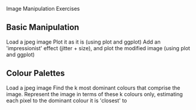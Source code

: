 Image Manipulation Exercises


Basic Manipulation
------------------
Load a jpeg image
Plot it as it is (using plot and ggplot)
Add an 'impressionist' effect (jitter + size), and plot the modified image (using plot and ggplot)

Colour Palettes
---------------
Load a jpeg image
Find the k most dominant colours that comprise the image.
Represent the image in terms of these k colours only, estimating each pixel to the dominant colour it is 'closest' to

